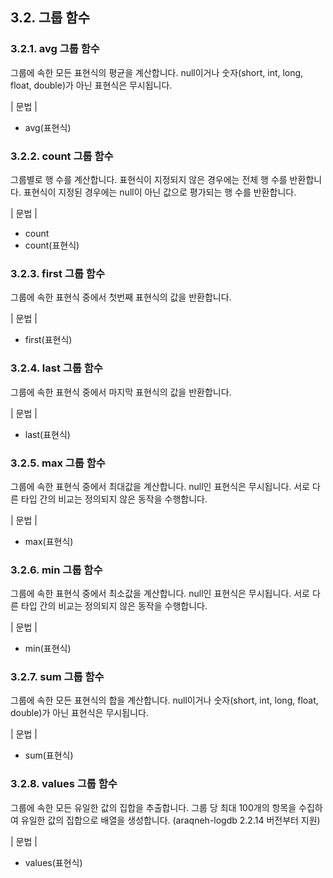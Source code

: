 ## 3.2. 그룹 함수

### 3.2.1. avg 그룹 함수

그룹에 속한 모든 표현식의 평균을 계산합니다. null이거나 숫자(short, int, long, float, double)가 아닌 표현식은 무시됩니다.

\| 문법 \|

* avg(표현식)

### 3.2.2. count 그룹 함수

그룹별로 행 수를 계산합니다. 표현식이 지정되지 않은 경우에는 전체 행 수를 반환합니다. 표현식이 지정된 경우에는 null이 아닌 값으로 평가되는 행 수를 반환합니다.

\| 문법 \|

* count
* count(표현식)

### 3.2.3. first 그룹 함수

그룹에 속한 표현식 중에서 첫번째 표현식의 값을 반환합니다.

\| 문법 \|

* first(표현식)

### 3.2.4. last 그룹 함수

그룹에 속한 표현식 중에서 마지막 표현식의 값을 반환합니다.

\| 문법 \|

* last(표현식)

### 3.2.5. max 그룹 함수

그룹에 속한 표현식 중에서 최대값을 계산합니다. null인 표현식은 무시됩니다. 서로 다른 타입 간의 비교는 정의되지 않은 동작을 수행합니다.

\| 문법 \|

* max(표현식)

### 3.2.6. min 그룹 함수

그룹에 속한 표현식 중에서 최소값을 계산합니다. null인 표현식은 무시됩니다. 서로 다른 타입 간의 비교는 정의되지 않은 동작을 수행합니다.

\| 문법 \|

* min(표현식)


### 3.2.7. sum 그룹 함수

그룹에 속한 모든 표현식의 합을 계산합니다. null이거나 숫자(short, int, long, float, double)가 아닌 표현식은 무시됩니다.

\| 문법 \|

* sum(표현식)

### 3.2.8. values 그룹 함수

그룹에 속한 모든 유일한 값의 집합을 추출합니다. 그룹 당 최대 100개의 항목을 수집하여 유일한 값의 집합으로 배열을 생성합니다. (araqneh-logdb 2.2.14 버전부터 지원)

\| 문법 \|

* values(표현식)
